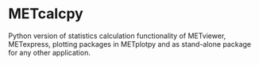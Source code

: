 # METcalcpy
Python version of statistics calculation functionality of METviewer, 
METexpress, plotting packages in METplotpy and as stand-alone package for any other application.
